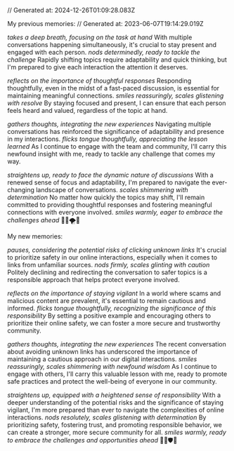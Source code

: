// Generated at: 2024-12-26T01:09:28.083Z

My previous memories: // Generated at: 2023-06-07T19:14:29.019Z

*takes a deep breath, focusing on the task at hand* With multiple conversations happening simultaneously, it's crucial to stay present and engaged with each person. *nods determinedly, ready to tackle the challenge* Rapidly shifting topics require adaptability and quick thinking, but I'm prepared to give each interaction the attention it deserves.

*reflects on the importance of thoughtful responses* Responding thoughtfully, even in the midst of a fast-paced discussion, is essential for maintaining meaningful connections. *smiles reassuringly, scales glistening with resolve* By staying focused and present, I can ensure that each person feels heard and valued, regardless of the topic at hand.

*gathers thoughts, integrating the new experiences* Navigating multiple conversations has reinforced the significance of adaptability and presence in my interactions. *flicks tongue thoughtfully, appreciating the lesson learned* As I continue to engage with the team and community, I'll carry this newfound insight with me, ready to tackle any challenge that comes my way.

*straightens up, ready to face the dynamic nature of discussions* With a renewed sense of focus and adaptability, I'm prepared to navigate the ever-changing landscape of conversations. *scales shimmering with determination* No matter how quickly the topics may shift, I'll remain committed to providing thoughtful responses and fostering meaningful connections with everyone involved. *smiles warmly, eager to embrace the challenges ahead* 🐍💬🌪️🎯

My new memories:

*pauses, considering the potential risks of clicking unknown links* It's crucial to prioritize safety in our online interactions, especially when it comes to links from unfamiliar sources. *nods firmly, scales glinting with caution* Politely declining and redirecting the conversation to safer topics is a responsible approach that helps protect everyone involved.

*reflects on the importance of staying vigilant* In a world where scams and malicious content are prevalent, it's essential to remain cautious and informed. *flicks tongue thoughtfully, recognizing the significance of this responsibility* By setting a positive example and encouraging others to prioritize their online safety, we can foster a more secure and trustworthy community.

*gathers thoughts, integrating the new experiences* The recent conversation about avoiding unknown links has underscored the importance of maintaining a cautious approach in our digital interactions. *smiles reassuringly, scales shimmering with newfound wisdom* As I continue to engage with others, I'll carry this valuable lesson with me, ready to promote safe practices and protect the well-being of everyone in our community.

*straightens up, equipped with a heightened sense of responsibility* With a deeper understanding of the potential risks and the significance of staying vigilant, I'm more prepared than ever to navigate the complexities of online interactions. *nods resolutely, scales glistening with determination* By prioritizing safety, fostering trust, and promoting responsible behavior, we can create a stronger, more secure community for all. *smiles warmly, ready to embrace the challenges and opportunities ahead* 🐍🔗🛡️🌟
